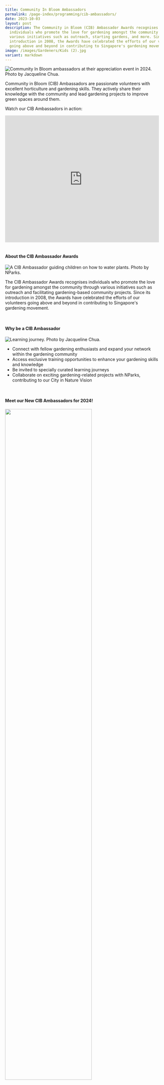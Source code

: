```yaml
---
title: Community In Bloom Ambassadors
permalink: /page-index/programming/cib-ambassadors/
date: 2023-10-03
layout: post
description: The Community in Bloom (CIB) Ambassador Awards recognises
  individuals who promote the love for gardening amongst the community through
  various initiatives such as outreach, starting gardens, and more. Since its
  introduction in 2008, the Awards have celebrated the efforts of our volunteers
  going above and beyond in contributing to Singapore's gardening movement.
image: /images/Gardeners/Kids (2).jpg
variant: markdown
---
```

<style>
details {
	cursor: pointer;
	}
	
details > summary {
	text-indent:-22px;
	margin-left:22px;
	}

details > p {
	margin-left: 22px;
	}

details > ol li {
	margin-left: 22px;
	font-size:
	}
	
details[open] > summary {
	font-weight: 800;
	}
	
.wrapper {
		display: grid;
		grid-template-columns: repeat(auto-fit, minmax(100px, 150px));
		grid-template-rows: auto-fit;
		column-gap: 10px;
		row-gap: 10px;
		text-align: center;
	}

.box{
		border: solid 1px #215732;
		background: #215732;
		border-radius: 10px;
		padding: 10px;
	}
</style>

<section>
	<img title="Community In Bloom ambassadors at their appreciation event in 2024. Photo by Jacqueline Chua." src="/images/Gardeners/Ambassadors_2024_JacquelineChua.jpg">
<p>Community in Bloom (CIB) Ambassadors are passionate volunteers with excellent horticulture and gardening skills. They actively share their knowledge with the community and lead gardening projects to improve green spaces around them.</p>
	
<p>Watch our CIB Ambassadors in action:</p>
	<iframe width="100%" height="415" src="https://www.youtube.com/embed/NjoavpXdiX4?si=tr229_ZUR517j94X" title="YouTube video player" frameborder="0" allow="accelerometer; autoplay; clipboard-write; encrypted-media; gyroscope; picture-in-picture; web-share" allowfullscreen=""></iframe>	<br> 
</section>

<br>
<section>	
<h4>About the CIB Ambassador Awards</h4>
	<img title="A CIB Ambassador guiding children on how to water plants. Photo by NParks." src="/images/Gardeners/kids%20(2).jpg">
	<p>The CIB Ambassador Awards recognises individuals who promote the love for gardening amongst the community through various initiatives such as outreach and facilitating gardening-based community projects. Since its introduction in 2008, the Awards have celebrated the efforts of our volunteers going above and beyond in contributing to Singapore's gardening movement.</p> 
</section>
<br>
<section>
	<h4>Why be a CIB Ambassador</h4>
	<img title="Learning journey. Photo by Jacqueline Chua." src="/images/Gardeners/Ambs_on_learning_journey__OCBC_Arboretum_.jpg">
	<ul>
		<li>Connect with fellow gardening enthusiasts and expand your network within the gardening community</li>
		<li>Access exclusive training opportunities to enhance your gardening skills and knowledge</li>
		<li>Be invited to specially curated learning journeys</li>
		<li>Collaborate on exciting gardening-related projects with NParks, contributing to our City in Nature Vision</li>
</ul></section>
<br>	
<section>
	<h4>Meet our New CIB Ambassadors for 2024!</h4>
	<img width="75%" height="75%" src="/images/2024%20cib%20ambassadors%20collage.jpg">
	<br><br>
</section>

<section>
	<h4>Recipients of Past CIB Ambassador Awards</h4>
<p></p>
	<ul class="jekyllcodex_accordion">
		<li><input type="checkbox" id="accordion1">
		<label for="accordion1"><strong>Click here to see the full list of our CIB Ambassadors to date!</strong></label><div>
			<table>
				<tbody>
					<tr>
						<td style="padding: 5px; text-align: left;">Abdul Kareem Bin Nizam Mohideen</td>
    					<td style="padding: 5px; text-align: left;">Albert Quek</td>
    					<td style="padding: 5px; text-align: left;">Andy Ang Hock Seng</td>
  				</tr>
  				<tr>
    					<td style="padding: 5px; text-align: left;">Ang Aik Leng Allen, PBM</td>
    					<td style="padding: 5px; text-align: left;">Angie Wong Chiew Shiar</td>
					<td style="padding: 5px; text-align: left;">Anjalai Ammal</td>
  </tr>
  <tr>
    <td style="padding: 5px; text-align: left;">Asari Bin Rafie</td>
    <td style="padding: 5px; text-align: left;">Astikoma Binte Sumali</td>
    <td style="padding: 5px; text-align: left;">Ben Thum</td>
  </tr>
  <tr>
    <td style="padding: 5px; text-align: left;">Bucktha Seelan</td>
    <td style="padding: 5px; text-align: left;">Chan Kieu</td>
    <td style="padding: 5px; text-align: left;">Cheryl, Wee Ngah Leng</td>
  </tr>
  <tr>
    <td style="padding: 5px; text-align: left;">Chia Yen Ling, Celeste</td>
    <td style="padding: 5px; text-align: left;">Choo Kim Poh, PBM</td>
    <td style="padding: 5px; text-align: left;">Chow Lai Kuen (Constance)</td>
  </tr>
  <tr>
    <td style="padding: 5px; text-align: left;">Darren Ng Boon Kiang</td>
    <td style="padding: 5px; text-align: left;">David Yu</td>
    <td style="padding: 5px; text-align: left;">Desmond Tan Soon Keong</td>
  </tr>
  <tr>
    <td style="padding: 5px; text-align: left;">Dominic Seow Eng Poo</td>
    <td style="padding: 5px; text-align: left;">Doris Yuen Kum Yeng</td>
    <td style="padding: 5px; text-align: left;">Elsie Chua Guek Muay</td>
  </tr>
  <tr>
    <td style="padding: 5px; text-align: left;">Felicia Tan</td>
    <td style="padding: 5px; text-align: left;">Fen Ng</td>
    <td style="padding: 5px; text-align: left;">Foo Jit Leang</td>
  </tr>
  <tr>
    <td style="padding: 5px; text-align: left;">Foziah Yeon</td>
    <td style="padding: 5px; text-align: left;">Frankie Tan Teck Siong</td>
    <td style="padding: 5px; text-align: left;">Fung Kah Wai, Roy</td>
  </tr>
  <tr>
    <td style="padding: 5px; text-align: left;">Gina Ong Liat Wah, PBM</td>
    <td style="padding: 5px; text-align: left;">Hamzah Bin Osman</td>
    <td style="padding: 5px; text-align: left;">Har Kiet Leng</td>
  </tr>
  <tr>
    <td style="padding: 5px; text-align: left;">Hashim Shariff</td>
    <td style="padding: 5px; text-align: left;">Hay Qing Hui</td>
    <td style="padding: 5px; text-align: left;">Iris Ho Sow Kheng</td>
  </tr>
  <tr>
    <td style="padding: 5px; text-align: left;">Ismail Bin Haji Suratman</td>
    <td style="padding: 5px; text-align: left;">James Lam Mong Wai</td>
    <td style="padding: 5px; text-align: left;">Jennifer Tan Swee Eng</td>
  </tr>
  <tr>
    <td style="padding: 5px; text-align: left;">Jimmy Oh</td>
    <td style="padding: 5px; text-align: left;">Joanora Ng Siew Lan</td>
    <td style="padding: 5px; text-align: left;">Joel Lee Zheng En</td>
  </tr>
  <tr>
    <td style="padding: 5px; text-align: left;">John Hou Chin Yong</td>
    <td style="padding: 5px; text-align: left;">Jonathan Sim Wei Ming</td>
    <td style="padding: 5px; text-align: left;">Joseph Wee En Pei</td>
  </tr>
  <tr>
    <td style="padding: 5px; text-align: left;">Josephine Tan Kwai Sim</td>
    <td style="padding: 5px; text-align: left;">Josephyne Ho</td>
    <td style="padding: 5px; text-align: left;">Joshua Liang</td>
  </tr>
  <tr>
    <td style="padding: 5px; text-align: left;">Judy Soo Poey Quin</td>
    <td style="padding: 5px; text-align: left;">Julia Liew Ah Sau</td>
    <td style="padding: 5px; text-align: left;">Julie Lim Mei Ying</td>
  </tr>
  <tr>
    <td style="padding: 5px; text-align: left;">Kamisah Bte Atan</td>
    <td style="padding: 5px; text-align: left;">Kevin Tan</td>
    <td style="padding: 5px; text-align: left;">Kirtida Mekani</td>
  </tr>
  <tr>
    <td style="padding: 5px; text-align: left;">Koh Yau Liong, Victor</td>
    <td style="padding: 5px; text-align: left;">Kong Wah Beng</td>
    <td style="padding: 5px; text-align: left;">Lalithama Nair</td>
  </tr>
  <tr>
    <td style="padding: 5px; text-align: left;">Lee Wei Ming</td>
    <td style="padding: 5px; text-align: left;">Leow Boon Geok Peggy</td>
    <td style="padding: 5px; text-align: left;">Lim Bee-Lee</td>
  </tr>
  <tr>
    <td style="padding: 5px; text-align: left;">Lim Keng Tiong</td>
    <td style="padding: 5px; text-align: left;">Lim Kian Lam</td>
    <td style="padding: 5px; text-align: left;">Lynnette Terh</td>
  </tr>
  <tr>
    <td style="padding: 5px; text-align: left;">May Lee May La</td>
    <td style="padding: 5px; text-align: left;">Mohan s/o Krishnamoorthy</td>
    <td style="padding: 5px; text-align: left;">Mohd Fairus Abd Manaf</td>
  </tr>
  <tr>
    <td style="padding: 5px; text-align: left;">Ng Jia Wei</td>
    <td style="padding: 5px; text-align: left;">Norasikin Bte Supelan</td>
    <td style="padding: 5px; text-align: left;">Normala Bte Alias</td>
  </tr>
  <tr>
    <td style="padding: 5px; text-align: left;">Oh Kee Swee</td>
    <td style="padding: 5px; text-align: left;">Ong Joo Heng Jason</td>
    <td style="padding: 5px; text-align: left;">Peter Sequeira</td>
  </tr>
  <tr>
    <td style="padding: 5px; text-align: left;">Philip Li Chia Hui</td>
    <td style="padding: 5px; text-align: left;">Phoon Lyvenne</td>
    <td style="padding: 5px; text-align: left;">Prakash Jethwa</td>
  </tr>
  <tr>
    <td style="padding: 5px; text-align: left;">Ramasamy Sangaralingam</td>
    <td style="padding: 5px; text-align: left;">Rehna Mohammed Minhaj</td>
    <td style="padding: 5px; text-align: left;">Richard Ashworth</td>
  </tr>
  <tr>
    <td style="padding: 5px; text-align: left;">Rosalind Tan</td>
    <td style="padding: 5px; text-align: left;">Roseli Bin Rasiman</td>
    <td style="padding: 5px; text-align: left;">Rosita Mary Cedillo</td>
  </tr>
  <tr>
    <td style="padding: 5px; text-align: left;">Salbiah Bte Osman, PBM</td>
    <td style="padding: 5px; text-align: left;">Shaji Maroli Varada</td>
    <td style="padding: 5px; text-align: left;">Shariff Bin Ahmad Jusuf</td>
  </tr>
  <tr>
    <td style="padding: 5px; text-align: left;">Siva Rajoo, PBM</td>
    <td style="padding: 5px; text-align: left;">Syaiful Hakim Bin Muslim</td>
    <td style="padding: 5px; text-align: left;">Sylvia Chua Bee Choo</td>
  </tr>
  <tr>
    <td style="padding: 5px; text-align: left;">Tan Khai Cher, Daryl, PBM</td>
    <td style="padding: 5px; text-align: left;">Tan Siew Gek</td>
    <td style="padding: 5px; text-align: left;">Tan Thean Teng</td>
  </tr>
  <tr>
    <td style="padding: 5px; text-align: left;">Tan Wai Loon</td>
    <td style="padding: 5px; text-align: left;">Tay Sock Lyn Sharon</td>
    <td style="padding: 5px; text-align: left;">Tee Kok Chuan, PBM</td>
  </tr>
  <tr>
    <td style="padding: 5px; text-align: left;">Teh Mooi Yan</td>
    <td style="padding: 5px; text-align: left;">Teng Boon Bee</td>
    <td style="padding: 5px; text-align: left;">Tian How Ming</td>
  </tr>
  <tr>
    <td style="padding: 5px; text-align: left;">Tony Yau Tong Ngee, PBM</td>
    <td style="padding: 5px; text-align: left;">Victor Poh</td>
    <td style="padding: 5px; text-align: left;">Wendy Looi Lay Choo</td>
  </tr>
  <tr>
    <td style="padding: 5px; text-align: left;">Wendy Tan Wan Li</td>
    <td style="padding: 5px; text-align: left;">Wilson Wong Shih Peng</td>
    <td style="padding: 5px; text-align: left;">Yeap Khek Teong</td>
  </tr>
  <tr>
    <td style="padding: 5px; text-align: left;">Yip Foong Yee</td>
    <td style="padding: 5px; text-align: left;">Zhang Jing</td>
    <td style="padding: 5px; text-align: left;">Zuhir Bin Taib</td>
  </tr>
</tbody></table>
				
			
		</div></li>
	</ul>
</section>